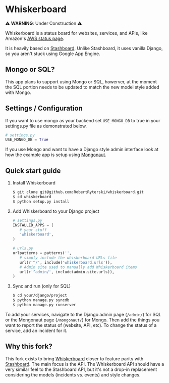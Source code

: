 # Whiskerboard

:warning: __WARNING__: Under Construction :warning:

Whiskerboard is a status board for websites, services, and APIs, like Amazon's
[AWS status page](http://status.aws.amazon.com/).

It is heavily based on [Stashboard](http://www.stashboard.org/). Unlike
Stashboard, it uses vanilla Django, so you aren't stuck using Google App Engine.

## Mongo or SQL?
This app plans to support using Mongo or SQL, howerver, at the moment the SQL
portion needs to be updated to match the new model style added with Mongo.

## Settings / Configuration
If you want to use mongo as your backend set `USE_MONGO_DB` to true in your
settings.py file as demonstrated below.

```python
# settings.py
USE_MONGO_DB = True
```

If you use Mongo and want to have a Django style admin interface look at how
the example app is setup using [Mongonaut](https://github.com/pydanny/django-mongonaut).

## Quick start guide

1. Install Whiskerboard
   ```sh
   $ git clone git@github.com:RobertRyterski/whiskerboard.git
   $ cd whiskerboard
   $ python setup.py install
   ```

2. Add Whiskerboard to your Django project
   ```py
   # settings.py
   INSTALLED_APPS = (
      # your stuff
      'whiskerboard',
   )
   ```
   ```py
   # urls.py
   urlpatterns = patterns('',
      # simply include the whiskerboard URLs file
      url(r'^/', include('whiskerboard.urls')),
      # Admin site used to manually add Whiskerboard items
      url(r'^admin/', include(admin.site.urls)),
   )
   ```

3. Sync and run (only for SQL)
   ```sh
   $ cd your/django/project
   $ python manage.py syncdb
   $ python manage.py runserver
   ```

To add your services, navigate to the Django admin page (`/admin/`) for SQL
or the Mongonaut page (`/mongonaut/`) for Mongo. Then add the things you
want to report the status of (website, API, etc). To change the status of a
service, add an incident for it.


## Why this fork?

This fork exists to bring [Whiskerboard](https://github.com/bfirsh/whiskerboard)
closer to feature parity with [Stashboard](http://www.stashboard.org/). The
main focus is the API. The Whiskerboard API should have a very similar feel
to the Stashboard API, but it's not a drop-in replacement considering the
models (incidents vs. events) and style changes.
